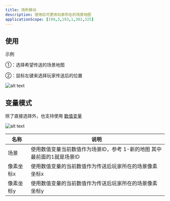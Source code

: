```yaml
---
title: 场所移动
description: 使用后可更改玩家所在的场景地图
applicationScope: [199,3,193,1,302,325]
---
```


## 使用

示例

①：选择希望传送的场景地图

②：鼠标左键来选择玩家传送后的位置

![alt text](https://cdn.gcw.wiki/gcw/image/zh_hans/commands/scene/transferplayer/image.png)

## 变量模式

除了直接选择外，也支持使用 [数值变量](../gameprogress/numbervariables)

![alt text](https://cdn.gcw.wiki/gcw/image/zh_hans/commands/scene/transferplayer/image-1.png)

| 名称      | 说明                                                                    |
| --------- | ----------------------------------------------------------------------- |
| 场景      | 使用数值变量当前数值作为场景ID，参考 1-新的地图 其中最前面的1就是场景ID |
| 像素坐标x | 使用数值变量的当前数值作为传送后玩家所在的场景像素坐标x                 |
| 像素坐标y | 使用数值变量的当前数值作为传送后玩家所在的场景像素坐标y                 |
